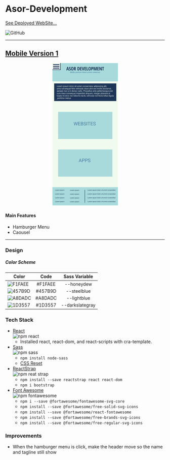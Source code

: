 # Asor-Development 
[See Deployed WebSite...](https://website-gilt-two.vercel.app/)

<img alt="GitHub" src="https://img.shields.io/github/license/shareed/Asor-Development">



______________________
## [Mobile Version 1](https://www.figma.com/file/aBMU0I7FThXHbc4zRPrhZN/Website-1st-draft?node-id=0%3A3)
<p align="center">
  <img src="design-assets/asormobile.png" alt="mobile" />
</p>

#### Main Features
- Hamburger Menu
- Caousel
_________________________
### Design
##### Color Scheme

| Color                                                         | Code    | Sass Variable  |
| ------------------------------------------------------------- |:-------:| :-------------:|
| ![F1FAEE](https://via.placeholder.com/15/F1FAEE/000000?text=+)| #F1FAEE | --honeydew     |
| ![457B9D](https://via.placeholder.com/15/457B9D/000000?text=+)| #457B9D | --steelblue    |
| ![A8DADC](https://via.placeholder.com/15/A8DADC/000000?text=+)| #A8DADC | --lightblue    |
| ![1D3557](https://via.placeholder.com/15/1D3557/000000?text=+)| #1D3557 | --darkslategray|




### Tech Stack
- [React]()  <br> <img alt="npm react" src="https://img.shields.io/npm/v/create-react-app?style=plastic">
    - Installed react, react-dom, and react-scripts with cra-template.
- [Sass]() <br> <img alt="npm sass" src="https://img.shields.io/npm/v/sass?style=plastic">
    - `npm install node-sass`
    - [CSS Reset](https://meyerweb.com/eric/tools/css/reset/)
- [ReactStrap](https://reactstrap.github.io/) <br> <img alt="npm reat strap" src="https://img.shields.io/npm/v/reactstrap?style=plastic">
    - `npm install --save reactstrap react react-dom`
    - `npm i bootstrap`
- [Font Awesome](https://fontawesome.com/how-to-use/on-the-web/using-with/react) <br> <img alt="npm fontawesome" src="https://img.shields.io/npm/v/fontawesome?style=plastic">
    - `npm i --save @fortawesome/fontawesome-svg-core`
    - `npm install --save @fortawesome/free-solid-svg-icons`
    - `npm install --save @fortawesome/react-fontawesome`
    - `npm install --save @fortawesome/free-brands-svg-icons`
    - `npm install --save @fortawesome/free-regular-svg-icons`




### Improvements
- When the hamburger menu is click, make the header move so the name and tagline still show